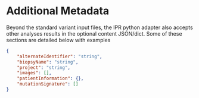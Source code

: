 # Additional Metadata

Beyond the standard variant input files, the IPR python adapter also accepts other analyses results in the optional content JSON/dict. Some of these sections are detailed below with examples

```json
{
    "alternateIdentifier": "string",
    "biopsyName": "string",
    "project": "string",
    "images": [],
    "patientInformation": {},
    "mutationSignature": []
}
```
